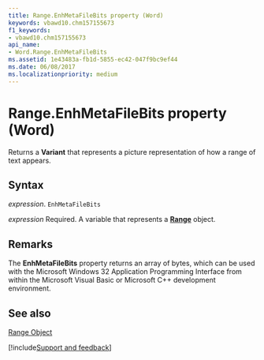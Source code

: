 ```yaml
---
title: Range.EnhMetaFileBits property (Word)
keywords: vbawd10.chm157155673
f1_keywords:
- vbawd10.chm157155673
api_name:
- Word.Range.EnhMetaFileBits
ms.assetid: 1e43483a-fb1d-5855-ec42-047f9bc9ef44
ms.date: 06/08/2017
ms.localizationpriority: medium
---
```



# Range.EnhMetaFileBits property (Word)

Returns a **Variant** that represents a picture representation of how a range of text appears.


## Syntax

_expression_. `EnhMetaFileBits`

_expression_ Required. A variable that represents a **[Range](Word.Range.md)** object.


## Remarks

The **EnhMetaFileBits** property returns an array of bytes, which can be used with the Microsoft Windows 32 Application Programming Interface from within the Microsoft Visual Basic or Microsoft C++ development environment.


## See also


[Range Object](Word.Range.md)

[!include[Support and feedback](~/includes/feedback-boilerplate.md)]